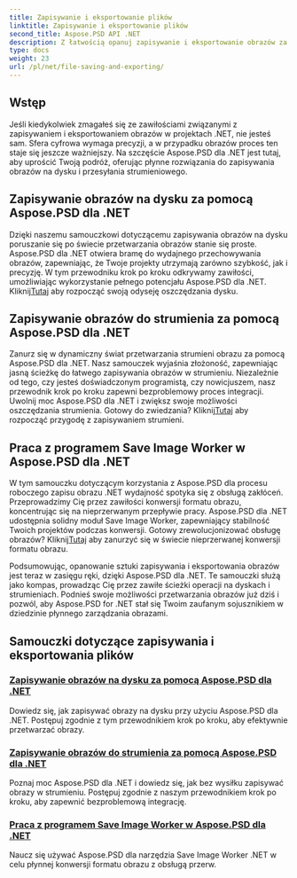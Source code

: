 ```yaml
---
title: Zapisywanie i eksportowanie plików
linktitle: Zapisywanie i eksportowanie plików
second_title: Aspose.PSD API .NET
description: Z łatwością opanuj zapisywanie i eksportowanie obrazów za pomocą Aspose.PSD dla .NET. Postępuj zgodnie z naszymi szczegółowymi samouczkami, aby uzyskać wydajne operacje na dyskach i strumieniach.
type: docs
weight: 23
url: /pl/net/file-saving-and-exporting/
---
```

## Wstęp

Jeśli kiedykolwiek zmagałeś się ze zawiłościami związanymi z zapisywaniem i eksportowaniem obrazów w projektach .NET, nie jesteś sam. Sfera cyfrowa wymaga precyzji, a w przypadku obrazów proces ten staje się jeszcze ważniejszy. Na szczęście Aspose.PSD dla .NET jest tutaj, aby uprościć Twoją podróż, oferując płynne rozwiązania do zapisywania obrazów na dysku i przesyłania strumieniowego.

## Zapisywanie obrazów na dysku za pomocą Aspose.PSD dla .NET

 Dzięki naszemu samouczkowi dotyczącemu zapisywania obrazów na dysku poruszanie się po świecie przetwarzania obrazów stanie się proste. Aspose.PSD dla .NET otwiera bramę do wydajnego przechowywania obrazów, zapewniając, że Twoje projekty utrzymają zarówno szybkość, jak i precyzję. W tym przewodniku krok po kroku odkrywamy zawiłości, umożliwiając wykorzystanie pełnego potencjału Aspose.PSD dla .NET. Kliknij[Tutaj](./save-images-to-disk/) aby rozpocząć swoją odyseję oszczędzania dysku.

## Zapisywanie obrazów do strumienia za pomocą Aspose.PSD dla .NET

Zanurz się w dynamiczny świat przetwarzania strumieni obrazu za pomocą Aspose.PSD dla .NET. Nasz samouczek wyjaśnia złożoność, zapewniając jasną ścieżkę do łatwego zapisywania obrazów w strumieniu. Niezależnie od tego, czy jesteś doświadczonym programistą, czy nowicjuszem, nasz przewodnik krok po kroku zapewni bezproblemowy proces integracji. Uwolnij moc Aspose.PSD dla .NET i zwiększ swoje możliwości oszczędzania strumienia. Gotowy do zwiedzania? Kliknij[Tutaj](./save-images-to-stream/) aby rozpocząć przygodę z zapisywaniem strumieni.

## Praca z programem Save Image Worker w Aspose.PSD dla .NET

 W tym samouczku dotyczącym korzystania z Aspose.PSD dla procesu roboczego zapisu obrazu .NET wydajność spotyka się z obsługą zakłóceń. Przeprowadzimy Cię przez zawiłości konwersji formatu obrazu, koncentrując się na nieprzerwanym przepływie pracy. Aspose.PSD dla .NET udostępnia solidny moduł Save Image Worker, zapewniający stabilność Twoich projektów podczas konwersji. Gotowy zrewolucjonizować obsługę obrazów? Kliknij[Tutaj](./save-image-worker/) aby zanurzyć się w świecie nieprzerwanej konwersji formatu obrazu.

Podsumowując, opanowanie sztuki zapisywania i eksportowania obrazów jest teraz w zasięgu ręki, dzięki Aspose.PSD dla .NET. Te samouczki służą jako kompas, prowadząc Cię przez zawiłe ścieżki operacji na dyskach i strumieniach. Podnieś swoje możliwości przetwarzania obrazów już dziś i pozwól, aby Aspose.PSD for .NET stał się Twoim zaufanym sojusznikiem w dziedzinie płynnego zarządzania obrazami.

## Samouczki dotyczące zapisywania i eksportowania plików
### [Zapisywanie obrazów na dysku za pomocą Aspose.PSD dla .NET](./save-images-to-disk/)
Dowiedz się, jak zapisywać obrazy na dysku przy użyciu Aspose.PSD dla .NET. Postępuj zgodnie z tym przewodnikiem krok po kroku, aby efektywnie przetwarzać obrazy.
### [Zapisywanie obrazów do strumienia za pomocą Aspose.PSD dla .NET](./save-images-to-stream/)
Poznaj moc Aspose.PSD dla .NET i dowiedz się, jak bez wysiłku zapisywać obrazy w strumieniu. Postępuj zgodnie z naszym przewodnikiem krok po kroku, aby zapewnić bezproblemową integrację.
### [Praca z programem Save Image Worker w Aspose.PSD dla .NET](./save-image-worker/)
Naucz się używać Aspose.PSD dla narzędzia Save Image Worker .NET w celu płynnej konwersji formatu obrazu z obsługą przerw.